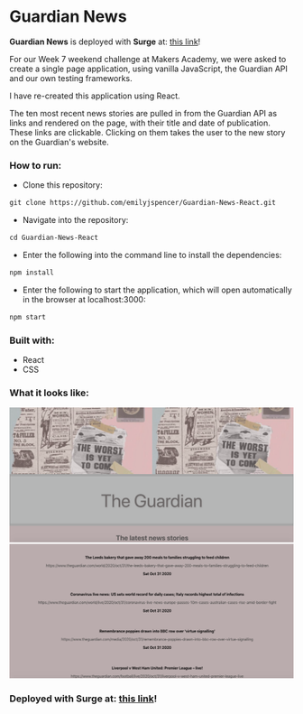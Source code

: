 # Guardian News

**Guardian News** is deployed with **Surge** at: [this link](http://wicked-expert.surge.sh)!

For our Week 7 weekend challenge at Makers Academy, we were asked to create a single page application, using vanilla JavaScript, the Guardian API and our own testing frameworks.

I have re-created this application using React.

The ten most recent news stories are pulled in from the Guardian API as links and rendered on the page, with their title and date of publication.
These links are clickable. Clicking on them takes the user to the new story on the Guardian's website.

### How to run:

* Clone this repository: 
```html
git clone https://github.com/emilyjspencer/Guardian-News-React.git
```

* Navigate into the repository:
```html
cd Guardian-News-React
```

* Enter the following into the command line to install the dependencies:
```html
npm install
```
* Enter the following to start the application, which will open automatically in the browser at localhost:3000:
```html
npm start
```


### Built with:

* React
* CSS

### What it looks like:

![guardianbanner](main2.png)
![guardiannews](links.png)

### Deployed with Surge at: [this link](http://wicked-expert.surge.sh)!



